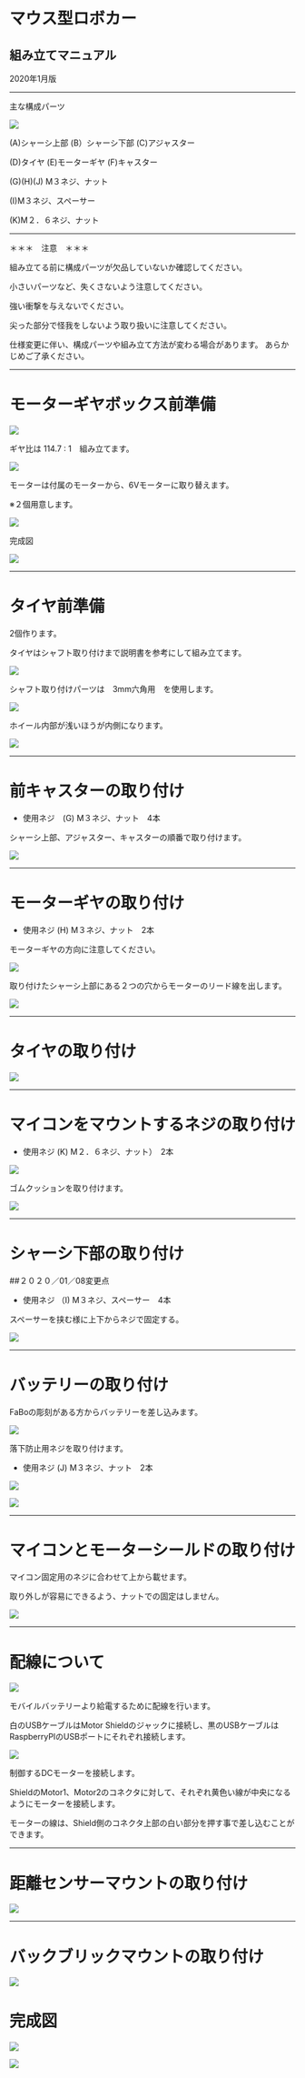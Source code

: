 # マウス型ロボカー

## 組み立てマニュアル

2020年1月版

<hr>

主な構成パーツ

![](./img/P01.jpg)

(A)シャーシ上部  (B）シャーシ下部  (C)アジャスター

(D)タイヤ  (E)モーターギヤ  (F)キャスター

(G)(H)(J) M３ネジ、ナット

(I)M３ネジ、スペーサー

(K)M２．６ネジ、ナット

<hr>

＊＊＊　注意　＊＊＊

組み立てる前に構成パーツが欠品していないか確認してください。

小さいパーツなど、失くさないよう注意してください。

強い衝撃を与えないでください。

尖った部分で怪我をしないよう取り扱いに注意してください。

仕様変更に伴い、構成パーツや組み立て方法が変わる場合があります。
あらかじめご了承ください。

<hr>

# モーターギヤボックス前準備

![](./img/type2_mouse01.jpg)

ギヤ比は 114.7 : 1　組み立てます。

![](./img/type2_mouse02.jpg)

モーターは付属のモーターから、6Vモーターに取り替えます。

※２個用意します。

![](https://github.com/FaBoPlatform/FaBo/blob/master/1202_hotdog/img/replace02.png)

完成図

![](./img/type2_mouse04.jpg)

<hr>

# タイヤ前準備

2個作ります。

タイヤはシャフト取り付けまで説明書を参考にして組み立てます。

![](./img/t1.png)

シャフト取り付けパーツは　3mm六角用　を使用します。

![](./img/t2.png)

ホイール内部が浅いほうが内側になります。

![](./img/type2_mouse03.jpg)

<hr>

# 前キャスターの取り付け

* 使用ネジ　(G) M３ネジ、ナット　4本

シャーシ上部、アジャスター、キャスターの順番で取り付けます。

![](./img/b2.png)

<hr>

# モーターギヤの取り付け

* 使用ネジ (H) M３ネジ、ナット　2本

モーターギヤの方向に注意してください。

![](./img/b3.png)

取り付けたシャーシ上部にある２つの穴からモーターのリード線を出します。

![](./img/d1.jpg)

<hr>

# タイヤの取り付け

![](./img/b5.png)

<hr>

# マイコンをマウントするネジの取り付け

* 使用ネジ (K) M２．６ネジ、ナット）　2本

![](./img/b4.png)

ゴムクッションを取り付けます。

![](./img/b6.png)

<hr>

# シャーシ下部の取り付け　
##２０２０／01／08変更点

* 使用ネジ （I) M３ネジ、スペーサー　4本

スペーサーを挟む様に上下からネジで固定する。

![](./img/p07.jpg)

<hr>

# バッテリーの取り付け

FaBoの彫刻がある方からバッテリーを差し込みます。

![](./img/b8a.png)

落下防止用ネジを取り付けます。

* 使用ネジ (J) M３ネジ、ナット　2本

![](./img/b9.png)

![](./img/b10.png)

<hr>

# マイコンとモーターシールドの取り付け

マイコン固定用のネジに合わせて上から載せます。

取り外しが容易にできるよう、ナットでの固定はしません。

![](./img/b12.png)

<hr>

# 配線について

![](./img/h1.png)

モバイルバッテリーより給電するために配線を行います。

白のUSBケーブルはMotor Shieldのジャックに接続し、黒のUSBケーブルはRaspberryPIのUSBポートにそれぞれ接続します。

![](./img/h2.png)

制御するDCモーターを接続します。

ShieldのMotor1、Motor2のコネクタに対して、それぞれ黄色い線が中央になるようにモーターを接続します。

モーターの線は、Shield側のコネクタ上部の白い部分を押す事で差し込むことができます。

<hr>

# 距離センサーマウントの取り付け

![](./img/b13.png)

<hr>

# バックブリックマウントの取り付け

![](./img/b14.png)


# 完成図

![](./img/b00a.png)

![](./img/b00b.png)
